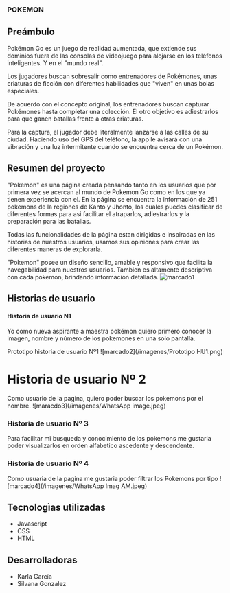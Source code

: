 ### POKEMON

## Preámbulo

Pokémon Go es un juego de realidad aumentada, que extiende sus dominios fuera de las consolas de videojuego para alojarse en los teléfonos inteligentes. Y en el "mundo real".

Los jugadores buscan sobresalir como entrenadores de Pokémones, unas criaturas de ficción con diferentes habilidades que "viven" en unas bolas especiales.

De acuerdo con el concepto original, los entrenadores buscan capturar Pokémones hasta completar una colección. El otro objetivo es adiestrarlos para que ganen batallas frente a otras criaturas.

Para la captura, el jugador debe literalmente lanzarse a las calles de su ciudad. Haciendo uso del GPS del teléfono, la app le avisará con una vibración y una luz intermitente cuando se encuentra cerca de un Pokémon.



## Resumen del proyecto
"Pokemon" es una página creada pensando tanto en los usuarios que por primera vez se acercan al mundo de Pokemon Go como en los que ya tienen experiencia con el.
En la página se encuentra la información de 251 pokemons de la regiones de Kanto y Jhonto, los cuales puedes clasificar de diferentes formas para asi facilitar el atraparlos, adiestrarlos y la preparación para las batallas.

Todas las funcionalidades de la página estan dirigidas e inspiradas en las historias de nuestros usuarios, usamos sus opiniones para crear las diferentes maneras de explorarla.

"Pokemon" posee un diseño sencillo, amable y responsivo que facilita la navegabilidad  para nuestros usuarios.
Tambien es altamente descriptiva con cada pokemon, brindando información detallada.
![marcado1](/imagenes/PrototipodeAlta.png)

## Historias de usuario
#### Historia de usuario N1
Yo como nueva aspirante a maestra pokémon quiero primero conocer la imagen, nombre y número de los pokemones en una solo pantalla.

Prototipo historia de usuario Nº1
 ![marcado2](/imagenes/Prototipo HU1.png)

# Historia de usuario Nº 2

Como usuario de la pagina, quiero poder buscar los pokemons por el nombre.
![maracdo3](/imagenes/WhatsApp image.jpeg)

### Historia de usuario Nº 3
Para facilitar mi busqueda y conocimiento de los pokemons me gustaria poder visualizarlos en orden alfabetico ascedente y descendente.

### Historia de usuario Nº 4

Como usuaria de la pagina me gustaria poder filtrar los Pokemons por tipo
![marcado4](/imagenes/WhatsApp Imag AM.jpeg)
## Tecnologìas utilizadas
- Javascript
- CSS
- HTML

## Desarrolladoras

- Karla García
- Silvana Gonzalez
